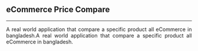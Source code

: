 ## eCommerce Price Compare
---
<p align="justify">
A real world application that compare a specific product all eCommerce
in bangladesh.A real world application that compare a specific product all
eCommerce in bangladesh.
</p>